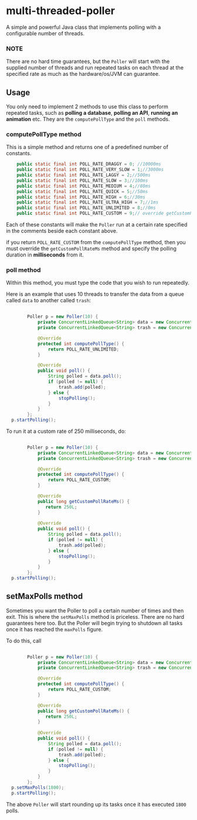 # multi-threaded-poller
A simple and powerful Java class that implements polling with a configurable number of threads.

### NOTE
There are no hard time guarantees, but the `Poller` will start with the supplied number of threads and run repeated tasks on each thread at the specified rate as much as the hardware/os/JVM can guarantee.

## Usage
You only need to implement 2 methods to use this class to perform repeated tasks, such as **polling a database**, **polling an API**, **running an animation** etc.
They are the `computePollType` and the `poll` methods.


### computePollType method
This is a simple method and returns one of a predefined number of constants.

```Java
    public static final int POLL_RATE_DRAGGY = 0; //10000ms
    public static final int POLL_RATE_VERY_SLOW = 1;//3000ms
    public static final int POLL_RATE_LAGGY = 2;//500ms
    public static final int POLL_RATE_SLOW = 3;//100ms
    public static final int POLL_RATE_MEDIUM = 4;//80ms
    public static final int POLL_RATE_QUICK = 5;//50ms
    public static final int POLL_RATE_HIGH = 6;//30ms
    public static final int POLL_RATE_ULTRA_HIGH = 7;//1ms
    public static final int POLL_RATE_UNLIMITED = 8;//0ms
    public static final int POLL_RATE_CUSTOM = 9;// override getCustomPollRateMs method and return a value in milliseconds from it
```

Each of these constants will make the `Poller` run at a certain rate specified in the comments beside each constant above.

if you return `POLL_RATE_CUSTOM` from the `computePollType` method, then you must override the `getCustomPollRateMs` method and specify the polling duration in **milliseconds** from it.

### poll method
Within this method, you must type the code that you wish to run repeatedly.

Here is an example that uses 10 threads to transfer the data from a queue called `data` to another called `trash`:

```Java
      
        Poller p = new Poller(10) {
            private ConcurrentLinkedQueue<String> data = new ConcurrentLinkedQueue<>();
            private ConcurrentLinkedQueue<String> trash = new ConcurrentLinkedQueue<>();

            @Override
            protected int computePollType() {
                return POLL_RATE_UNLIMITED;
            }

            @Override
            public void poll() {
                String polled = data.poll();
                if (polled != null) {
                    trash.add(polled);
                } else {
                    stopPolling();
                }
            }
        };
  p.startPolling();
```

To run it at a custom rate of 250 milliseconds, do:

```Java
      
        Poller p = new Poller(10) {
            private ConcurrentLinkedQueue<String> data = new ConcurrentLinkedQueue<>();
            private ConcurrentLinkedQueue<String> trash = new ConcurrentLinkedQueue<>();

            @Override
            protected int computePollType() {
                return POLL_RATE_CUSTOM;
            }

            @Override
            public long getCustomPollRateMs() {
               return 250L;
            }
            
            @Override
            public void poll() {
                String polled = data.poll();
                if (polled != null) {
                    trash.add(polled);
                } else {
                    stopPolling();
                }
            }
        };
  p.startPolling();
```

## setMaxPolls method
Sometimes you want the Poller to poll a certain number of times and then exit. This is where the `setMaxPolls` method is priceless.
There are no hard guarantees here too. But the Poller will begin trying to shutdown all tasks once it has reached the `maxPolls` figure.

To do this, call

```Java
      
        Poller p = new Poller(10) {
            private ConcurrentLinkedQueue<String> data = new ConcurrentLinkedQueue<>();
            private ConcurrentLinkedQueue<String> trash = new ConcurrentLinkedQueue<>();

            @Override
            protected int computePollType() {
                return POLL_RATE_CUSTOM;
            }

            @Override
            public long getCustomPollRateMs() {
               return 250L;
            }
            
            @Override
            public void poll() {
                String polled = data.poll();
                if (polled != null) {
                    trash.add(polled);
                } else {
                    stopPolling();
                }
            }
        };
  p.setMaxPolls(1800);
  p.startPolling();
```

The above `Poller` will start rounding up its tasks once it has executed `1800` polls.



